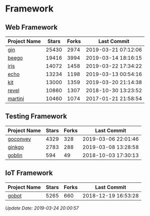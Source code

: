 # Framework

## Web Framework

| Project Name | Stars | Forks | Last Commit |
| ------------ | ----- | ----- | ----------- |
| [gin](https://github.com/gin-gonic/gin) | 25430 | 2974 | 2019-03-21 07:12:06 |
| [beego](https://github.com/astaxie/beego) | 19416 | 3994 | 2019-03-14 18:16:15 |
| [iris](https://github.com/kataras/iris) | 14072 | 1458 | 2019-03-22 17:34:22 |
| [echo](https://github.com/labstack/echo) | 13234 | 1198 | 2019-03-13 00:54:16 |
| [kit](https://github.com/go-kit/kit) | 13000 | 1359 | 2019-03-20 21:14:38 |
| [revel](https://github.com/revel/revel) | 10860 | 1307 | 2018-10-30 13:23:52 |
| [martini](https://github.com/go-martini/martini) | 10460 | 1074 | 2017-01-21 21:58:54 |

## Testing Framework

| Project Name | Stars | Forks | Last Commit |
| ------------ | ----- | ----- | ----------- |
| [goconvey](https://github.com/smartystreets/goconvey) | 4329 | 328 | 2019-03-06 22:01:46 |
| [ginkgo](https://github.com/onsi/ginkgo) | 2783 | 288 | 2019-03-08 13:28:58 |
| [goblin](https://github.com/franela/goblin) | 594 | 49 | 2018-10-03 17:30:13 |

## IoT Framework

| Project Name | Stars | Forks | Last Commit |
| ------------ | ----- | ----- | ----------- |
| [gobot](https://github.com/hybridgroup/gobot) | 5265 | 660 | 2018-12-19 16:53:28 |

*Update Date: 2019-03-24 20:00:57*